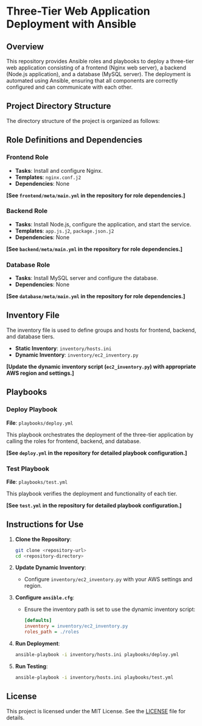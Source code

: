 # Three-Tier Web Application Deployment with Ansible

## Overview

This repository provides Ansible roles and playbooks to deploy a three-tier web application consisting of a frontend (Nginx web server), a backend (Node.js application), and a database (MySQL server). The deployment is automated using Ansible, ensuring that all components are correctly configured and can communicate with each other.

## Project Directory Structure

The directory structure of the project is organized as follows:


## Role Definitions and Dependencies

### Frontend Role

- **Tasks**: Install and configure Nginx.
- **Templates**: `nginx.conf.j2`
- **Dependencies**: None

**[See `frontend/meta/main.yml` in the repository for role dependencies.]**

### Backend Role

- **Tasks**: Install Node.js, configure the application, and start the service.
- **Templates**: `app.js.j2`, `package.json.j2`
- **Dependencies**: None

**[See `backend/meta/main.yml` in the repository for role dependencies.]**

### Database Role

- **Tasks**: Install MySQL server and configure the database.
- **Dependencies**: None

**[See `database/meta/main.yml` in the repository for role dependencies.]**

## Inventory File

The inventory file is used to define groups and hosts for frontend, backend, and database tiers.

- **Static Inventory**: `inventory/hosts.ini`
- **Dynamic Inventory**: `inventory/ec2_inventory.py`

**[Update the dynamic inventory script (`ec2_inventory.py`) with appropriate AWS region and settings.]**

## Playbooks

### Deploy Playbook

**File**: `playbooks/deploy.yml`

This playbook orchestrates the deployment of the three-tier application by calling the roles for frontend, backend, and database.

**[See `deploy.yml` in the repository for detailed playbook configuration.]**

### Test Playbook

**File**: `playbooks/test.yml`

This playbook verifies the deployment and functionality of each tier.

**[See `test.yml` in the repository for detailed playbook configuration.]**

## Instructions for Use

1. **Clone the Repository**:
    ```bash
    git clone <repository-url>
    cd <repository-directory>
    ```

2. **Update Dynamic Inventory**:
    - Configure `inventory/ec2_inventory.py` with your AWS settings and region.

3. **Configure `ansible.cfg`**:
    - Ensure the inventory path is set to use the dynamic inventory script:
      ```ini
      [defaults]
      inventory = inventory/ec2_inventory.py
      roles_path = ./roles
      ```

4. **Run Deployment**:
    ```bash
    ansible-playbook -i inventory/hosts.ini playbooks/deploy.yml
    ```

5. **Run Testing**:
    ```bash
    ansible-playbook -i inventory/hosts.ini playbooks/test.yml
    ```

## License

This project is licensed under the MIT License. See the [LICENSE](LICENSE) file for details.

